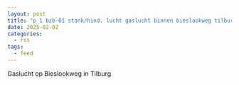 ```yaml
---
layout: post
title: "p 1 bzb-01 stank/hind. lucht gaslucht binnen bieslookweg tilburg 209432"
date: 2025-02-02
categories: 
  - rss
tags: 
  - feed
---
```


Gaslucht op Bieslookweg in Tilburg
